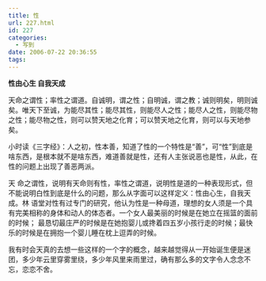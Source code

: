 ```yaml
---
title: 性
url: 227.html
id: 227
categories:
  - 写到
date: 2006-07-22 20:36:55
tags:
---
```


**性由心生 自我天成**

  
  
天命之谓性；率性之谓道。自诚明，谓之性；自明诚，谓之教；诚则明矣，明则诚矣。唯天下至诚，为能尽其性；能尽其性，则能尽人之性；能尽人之性，则能尽物之性；能尽物之性，则可以赞天地之化育；可以赞天地之化育，则可以与天地参矣。  
  
小时读《三字经》：人之初，性本善，知道了性的一个特性是“善”，可“性”到底是啥东西，是根本就不是啥东西，难道善就是性，还有人主张说恶也是性，从此，在性的问题上出现了善恶两派。  
  
天 命之谓性，说明有天命则有性，率性之谓道，说明性是道的一种表现形式，但不能说明白性到底是什么的问题，那么从字面可以这样定义：性由心生，自我天成。林 语堂对性有过专门的研究，他认为性是一种母道，理想的女人须是一个具有完美相称的身体和动人的体态者。一个女人最美丽的时候是在她立在摇篮的面前的时候； 最恳切最庄严的时候是在她抱婴儿或搀着四五岁小孩行走的时候；最快乐的时候是在拥抱一个婴儿睡在枕上逗弄的时候。  
  
我有时会天真的去想一些这样的一个字的概念，越来越觉得从一开始诞生便是迷团，多少年云里穿雾里绕，多少年风里来雨里过，确有那么多的文字令人念念不忘，恋恋不舍。